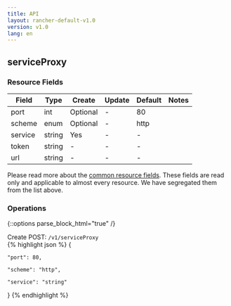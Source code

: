```yaml
---
title: API
layout: rancher-default-v1.0
version: v1.0
lang: en
---
```


## serviceProxy



### Resource Fields

Field | Type | Create | Update | Default | Notes
---|---|---|---|---|---
port | int | Optional | - | 80 | 
scheme | enum | Optional | - | http | 
service | string | Yes | - | - | 
token | string | - | - | - | 
url | string | - | - | - | 


Please read more about the [common resource fields]({{site.baseurl}}/rancher/{{page.version}}/{{page.lang}}/api/common/). 
These fields are read only and applicable to almost every resource. We have segregated them from the list above.


### Operations
{::options parse_block_html="true" /}



<div class="action">
<span class="header">
Create
<span class="headerright">POST:  <code>/v1/serviceProxy</code></span></span>
<div class="action-contents">
{% highlight json %} 
{

	"port": 80,

	"scheme": "http",

	"service": "string"

} 
{% endhighlight %}
</div>
</div>










